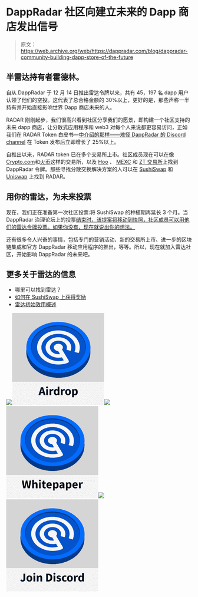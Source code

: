 # DappRadar 社区向建立未来的 Dapp 商店发出信号

> 原文：<https://web.archive.org/web/https://dappradar.com/blog/dappradar-community-building-dapp-store-of-the-future>

## 半雷达持有者霍德林。

自从 DappRadar 于 12 月 14 日推出雷达令牌以来，共有 45，197 名 dapp 用户认领了他们的空投。这代表了总合格金额的 30%以上，更好的是，那些声称一半持有并开始直接影响世界 Dapp 商店未来的人。

RADAR 刚刚起步，我们很高兴看到社区分享我们的愿景，即构建一个社区支持的未来 dapp 商店，让分散式应用程序和 web3 对每个人来说都更容易访问，正如我们在 RADAR Token 白皮书—[中介绍的那样——难怪 DappRadar 的 Discord channel](https://web.archive.org/web/20220928002246/https://www.discord.gg/dappradar) 在 Token 发布后立即增长了 25%以上。

自推出以来，RADAR token 已在多个交易所上市。社区成员现在可以在像[Crypto.com](https://web.archive.org/web/20220928002246/https://crypto.com/exchange/trade/spot/RADAR_USDT)和[火币](https://web.archive.org/web/20220928002246/https://www.huobi.com/en-us/exchange/radar_usdt/)这样的交易所，以及 [Hoo](https://web.archive.org/web/20220928002246/https://hoo.com/innovation/radar-usdt) 、 [MEXC](https://web.archive.org/web/20220928002246/https://www.mexc.com/exchange/RADAR_USDT) 和 [ZT 交易所](https://web.archive.org/web/20220928002246/https://www.ztb.im/)上找到 DappRadar 令牌。那些寻找分散交换解决方案的人可以在 [SushiSwap](https://web.archive.org/web/20220928002246/https://app.sushi.com/swap?inputCurrency=0x44709a920fccf795fbc57baa433cc3dd53c44dbe&outputCurrency=ETH) 和 [Uniswap](https://web.archive.org/web/20220928002246/https://info.uniswap.org/#/tokens/0x44709a920fccf795fbc57baa433cc3dd53c44dbe) 上找到 RADAR。

## 用你的雷达，为未来投票

现在，我们正在准备第一次社区投票:将 SushiSwap 的种植期再延长 3 个月。当 DappRadar 治理论坛上的投票[结束时，该提案将移动到快照，社区成员可以用他们的雷达令牌投票。如果你没有，现在就说出你的想法。](https://web.archive.org/web/20220928002246/https://forum.dappradar.com/t/dcp-1-extend-farming-rewards-on-sushiswap-2x-farm/101)

还有很多令人兴奋的事情，包括专门的营销活动、新的交易所上市、进一步的区块链集成和官方 DappRadar 移动应用程序的推出，等等。所以，现在就加入雷达社区，开始影响 DappRadar 的未来吧。

## 更多关于雷达的信息

*   哪里可以找到雷达？
*   [如何在 SushiSwap 上获得奖励](https://web.archive.org/web/20220928002246/https://dappradar.com/blog/how-to-stake-radar-for-rewards-on-sushiswap)
*   [雷达初始效用概述](https://web.archive.org/web/20220928002246/https://dappradar.com/blog/radar-token-utility-overview)

[](https://web.archive.org/web/20220928002246/https://dappradar.com/token/airdrop)[![](img/87befc4a1e42119d30e207f259589417.png)<picture>![](img/5513b77cad96576aa78a9c8b4c3b3f2f.png)</picture>](https://web.archive.org/web/20220928002246/https://dappradar.com/token/airdrop)[](https://web.archive.org/web/20220928002246/https://docs.dappradar.com/v/radar-token/radar-tokenomics )[![](img/87befc4a1e42119d30e207f259589417.png)<picture>![](img/5bb8d4bcd3c1d1d53b29bd3d8f3e71ab.png)</picture>](https://web.archive.org/web/20220928002246/https://docs.dappradar.com/v/radar-token/radar-tokenomics )[](https://web.archive.org/web/20220928002246/https://discord.gg/dappradar)[![](img/87befc4a1e42119d30e207f259589417.png)<picture>![](img/cf59733216a4ebc4c852fa1bebc686e4.png)</picture>](https://web.archive.org/web/20220928002246/https://discord.gg/dappradar)